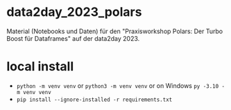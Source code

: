 # data2day_2023_polars
Material (Notebooks und Daten) für den "Praxisworkshop Polars: Der Turbo Boost für Dataframes" auf der data2day 2023.

# local install
- `python -m venv venv` or `python3 -m venv venv` or on Windows `py -3.10 -m venv venv`
- `pip install --ignore-installed -r requirements.txt`

